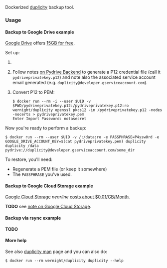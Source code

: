 Dockerized [duplicity](http://duplicity.nongnu.org/) backup tool.

### Usage

#### Backup to Google Drive example

[Google Drive](https://drive.google.com/) offers [15GB for free](https://support.google.com/drive/answer/2375123).

Set up:

 1. 
 2. Follow notes [on Pydrive Backend](http://duplicity.nongnu.org/duplicity.1.html#sect20) to generate a P12 credential file (call it `pydriveprivatekey.p12`) and note also the associated service account email generated (e.g. `duplicity@developer.gserviceaccount.com`).
 2. Convert P12 to PEM:

        $ docker run --rm -i --user $UID -v $PWD/pydriveprivatekey.p12:/pydriveprivatekey.p12:ro wernight/duplicity openssl pkcs12 -in /pydriveprivatekey.p12 -nodes -nocerts > pydriveprivatekey.pem
        Enter Import Password: notasecret

Now you're ready to perform a backup:

    $ docker run --rm --user $UID -v /:/data:ro -e PASSPHRASE=P4ssw0rd -e GOOGLE_DRIVE_ACCOUNT_KEY=$(cat pydriveprivatekey.pem) duplicity duplicity /data pydrive://duplicity@developer.gserviceaccount.com/some_dir

To restore, you'll need:

  * Regenerate a PEM file (or keep it somewhere)
  * The `PASSPHRASE` you've used.

#### Backup to Google Cloud Storage example

[Google Cloud Storage](https://cloud.google.com/storage/) *nearline* [costs about $0.01/GB/Month](https://cloud.google.com/storage/pricing).

**TODO** see [note on Google Cloud Storage](http://duplicity.nongnu.org/duplicity.1.html#sect15).


#### Backup via rsync example

**TODO**


#### More help

See also [duplicity man](http://duplicity.nongnu.org/duplicity.1.html) page and you can also do:

    $ docker run --rm wernight/duplicity duplicity --help
